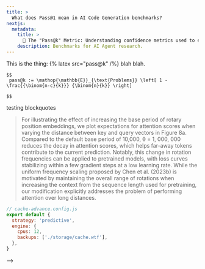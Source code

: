 ```yaml
---
title: >
  What does Pass@1 mean in AI Code Generation benchmarks?
nextjs:
  metadata:
    title: >
      📓 The "Pass@k" Metric: Understanding confidence metrics used to evaluate AI code synthesis.
    description: Benchmarks for AI Agent research.
---
```


This is the thing: {% latex src="pass@k" /%} blah blah.

```latex-xl
$$
 pass@k := \mathop{\mathbb{E}}_{\text{Problems}} \left[ 1 - \frac{{\binom{n-c}{k}}} {\binom{n}{k}} \right]

$$
```

testing blockquotes

> For illustrating the effect of increasing the base period of rotary position embeddings, we plot expectations for attention scores when varying the distance between key and query vectors in Figure 8a. Compared to the default base period of 10,000, θ = 1, 000, 000 reduces the decay in attention scores, which helps far-away tokens contribute to the current prediction. Notably, this change in rotation frequencies can be applied to pretrained models, with loss curves stabilizing within a few gradient steps at a low learning rate. While the uniform frequency scaling proposed by Chen et al. (2023b) is motivated by maintaining the overall range of rotations when increasing the context from the sequence length used for pretraining, our modification explicitly addresses the problem of performing attention over long distances.

<!--
good graphic example is the humanEval table called table 10 in the Code Llama paper


 -->

```js
// cache-advance.config.js
export default {
  strategy: 'predictive',
  engine: {
    cpus: 12,
    backups: ['./storage/cache.wtf'],
  },
}
```

<!--
```python
// foo.py
import blah from foo

s = [1,2,3,4,5,6,7,8,9,10]

```

## HumanEval

asdfasdf

asdfasdf

## asdfaasdf

### a

asdfasdfasdf

## d

asdfasdf

asdfasdf

## gdgdg

### a

asdfasdfasdf

## HumanwwEval

asdfasdf

asdfasdf

## asdfaeeasdf

### arr

asdfasdfasdf

## HumanyyEval

asdfasdf

asdfasdf

## asdfeeeaasdf

### a

asdfasdfasdf

## HuttmanEval

asdfasdf

asdfasdf

## asdwwfaasdf

### aaa

asdfasdfasdf

<!-- {% latex src=`We give illustrations for the three processes $e^+e^-$, gluon-gluon and some macros: $\f\relax{x} = 1$` %}{% /latex %} -->

<!--

## What is the Pass@k Metric?

### HumanEval

Sit commodi iste iure molestias qui amet voluptatem sed quaerat. Nostrum aut pariatur. Sint ipsa praesentium dolor error cumque velit tenetur.

### AI Maintainer

The company AI Maintainer has an benchmarking system and leaderboard for AI Agents.
It's probably worth mentioning that I am a co-founder of AI Maintainer.

## AI Research Agents --> -->
